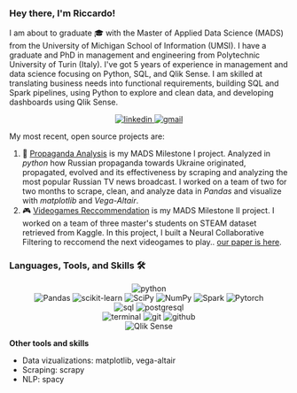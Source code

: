 ### Hey there, I'm Riccardo!

I am about to graduate 🎓 with the Master of Applied Data Science (MADS) from the University of Michigan School of Information (UMSI). I have a graduate and PhD in management and engineering from Polytechnic University of Turin (Italy). I've got 5 years of experience in management and data science focusing on Python, SQL, and Qlik Sense. I am skilled at translating business needs into functional requirements, building SQL and Spark pipelines, using Python to explore and clean data, and developing dashboards using Qlik Sense.

<div align="center">
<a href="https://www.linkedin.com/in/riccardo-ricci-rr/">
<img src="https://img.shields.io/badge/visit%20my%20Linkedin-0A66C2?style=for-the-badge&logo=linkedin&logoColor=white" alt="linkedin" />
</a>
<a href="mailto:riccardo.ricci91.rr@gmail.com">
<img src="https://img.shields.io/badge/email%20me-EA4335?style=for-the-badge&logo=gmail&logoColor=white" alt="gmail" />
</a>
</div>

My most recent, open source projects are:

1) 📣 [Propaganda Analysis](https://github.com/Rick0701/Propaganda-analysis) is my MADS Milestone I project. Analyzed in *python* how Russian propaganda towards Ukraine originated, propagated, evolved and its effectiveness by scraping and analyzing the most popular Russian TV news broadcast. I worked on a team of two for two months to scrape, clean, and analyze data in *Pandas* and visualize with *matplotlib* and *Vega-Altair*.
2) 🎮 [Videogames Reccommendation](https://github.com/Rick0701/Videogames_Reccomendation) is my MADS Milestone II project. I worked on a team of three master's students on STEAM dataset retrieved from Kaggle. In this project, I built a Neural Collaborative Filtering to reccomend the next videogames to play..  [our paper is here](https://github.com).


### Languages, Tools, and Skills 🛠

<div align="center">
<img src="https://img.shields.io/badge/python-3776AB?style=for-the-badge&logo=python&logoColor=white" alt="python" />
</div>
<div align="center">
<img src='https://img.shields.io/badge/Pandas-150458?style=for-the-badge&logo=pandas&logoColor=white' alt='Pandas' />
<img src='https://img.shields.io/badge/Scikit%20Learn-F7931E?style=for-the-badge&logo=scikit-learn&logoColor=white' alt='scikit-learn' />
<img src='https://img.shields.io/badge/SciPy-8CAAE6?style=for-the-badge&logo=scipy&logoColor=white' alt='SciPy' />
<img src='https://img.shields.io/badge/NumPy-013243?style=for-the-badge&logo=numpy&logoColor=white' alt='NumPy' />
<img src='https://img.shields.io/badge/Apache%20Spark-4479A1?style=for-the-badge&logo=apache-spark&logoColor=white' alt='Spark' />
<img src='https://img.shields.io/badge/Pytorch-EE4C2C?style=for-the-badge&logo=pytorch&logoColor=white' alt='Pytorch' />
</div>
<div align="center">
<img src="https://img.shields.io/badge/SQL-407AFC?style=for-the-badge&logo=icloud&logoColor=white" alt="sql" />
<img src="https://img.shields.io/badge/PostgreSQL-336791?style=for-the-badge&logo=postgresql&logoColor=white" alt="postgresql" />
</div>
<div align="center">
<img src="https://img.shields.io/badge/terminal%20commands-black?style=for-the-badge&logo=windows%20terminal&logoColor=white" alt="terminal" />
<img src="https://img.shields.io/badge/Git-F05032?style=for-the-badge&logo=git&logoColor=white" alt="git" />
<img src="https://img.shields.io/badge/GitHub-100000?style=for-the-badge&logo=github&logoColor=white" alt="github" />
</div>
<div align="center">
<img src="https://img.shields.io/badge/Qlik-Sense?style=for-the-badge&logo=qlik&logoSize=auto" alt="Qlik Sense"/>
</div>

**Other tools and skills**

- Data vizualizations: matplotlib, vega-altair
- Scraping: scrapy
- NLP: spacy